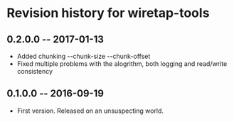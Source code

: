 # Revision history for wiretap-tools

## 0.2.0.0  -- 2017-01-13

* Added chunking --chunk-size --chunk-offset
* Fixed multiple problems with the alogrithm, both logging and
  read/write consistency

## 0.1.0.0  -- 2016-09-19 

* First version. Released on an unsuspecting world.
